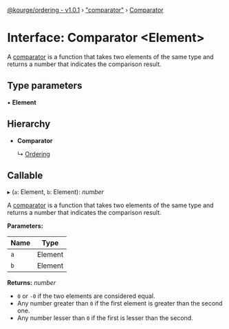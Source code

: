 [@kourge/ordering - v1.0.1](../README.md) › ["comparator"](../modules/_comparator_.md) › [Comparator](_comparator_.comparator.md)

# Interface: Comparator <**Element**>

A [comparator](https://developer.mozilla.org/en-US/docs/Web/JavaScript/Reference/Global_Objects/Array/sort#Description)
is a function that takes two elements of the same type and returns a number
that indicates the comparison result.

## Type parameters

▪ **Element**

## Hierarchy

* **Comparator**

  ↳ [Ordering](_ordering_.ordering.md)

## Callable

▸ (`a`: Element, `b`: Element): *number*

A [comparator](https://developer.mozilla.org/en-US/docs/Web/JavaScript/Reference/Global_Objects/Array/sort#Description)
is a function that takes two elements of the same type and returns a number
that indicates the comparison result.

**Parameters:**

Name | Type |
------ | ------ |
`a` | Element |
`b` | Element |

**Returns:** *number*

- `0` or `-0` if the two elements are considered equal.
- Any number greater than `0` if the first element is greater than the second
  one.
- Any number lesser than `0` if the first is lesser than the second.
